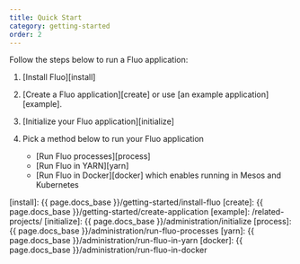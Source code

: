 ```yaml
---
title: Quick Start
category: getting-started
order: 2
---
```


Follow the steps below to run a Fluo application:

1. [Install Fluo][install]

2. [Create a Fluo application][create] or use [an example application][example].

3. [Initialize your Fluo application][initialize]

4. Pick a method below to run your Fluo application

    * [Run Fluo processes][process]
    * [Run Fluo in YARN][yarn]
    * [Run Fluo in Docker][docker] which enables running in Mesos and Kubernetes

[install]: {{ page.docs_base }}/getting-started/install-fluo
[create]: {{ page.docs_base }}/getting-started/create-application
[example]: /related-projects/
[initialize]: {{ page.docs_base }}/administration/initialize
[process]: {{ page.docs_base }}/administration/run-fluo-processes
[yarn]: {{ page.docs_base }}/administration/run-fluo-in-yarn
[docker]: {{ page.docs_base }}/administration/run-fluo-in-docker
